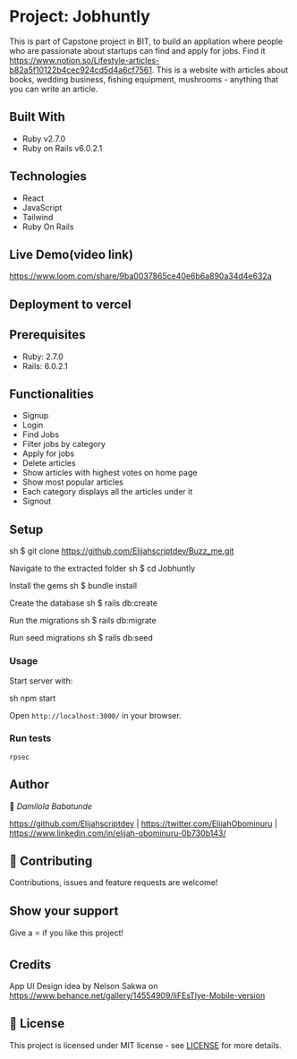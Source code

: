 # Project: Jobhuntly

This is part of Capstone project in BIT, to build an appliation where people who are passionate about startups can find and apply for jobs.  Find it https://www.notion.so/Lifestyle-articles-b82a5f10122b4cec924cd5d4a6cf7561.
This is a website with articles about books, wedding business, fishing equipment, mushrooms - anything that you can write an article.

## Built With

- Ruby v2.7.0
- Ruby on Rails v6.0.2.1

## Technologies
- React
- JavaScript
- Tailwind
- Ruby On Rails



## Live Demo(video link)
https://www.loom.com/share/9ba0037865ce40e6b6a890a34d4e632a

## Deployment to vercel


## Prerequisites

- Ruby: 2.7.0
- Rails: 6.0.2.1

## Functionalities 
- Signup
- Login
- Find Jobs
- Filter jobs by category
- Apply for jobs
- Delete articles
- Show articles with highest votes on home page
- Show most popular articles
- Each category displays all the articles under it
- Signout

## Setup

sh
$ git clone https://github.com/Elijahscriptdev/Buzz_me.git


Navigate to the extracted folder
sh
$ cd Jobhuntly


Install the gems
sh
$ bundle install


Create the database
sh
$ rails db:create


Run the migrations
sh
$ rails db:migrate

Run seed migrations
sh
$ rails db:seed



### Usage

Start server with:

sh
    npm start


Open `http://localhost:3000/` in your browser.

### Run tests


    rpsec



## Author

👤 *Damilola Babatunde*

https://github.com/Elijahscriptdev | https://twitter.com/ElijahObominuru | https://www.linkedin.com/in/elijah-obominuru-0b730b143/


## 🤝 Contributing

Contributions, issues and feature requests are welcome!

## Show your support

Give a ⭐️ if you like this project!

## Credits
App UI Design idea by Nelson Sakwa on https://www.behance.net/gallery/14554909/liFEsTlye-Mobile-version

## 📝 License

This project is licensed under MIT license - see [LICENSE](/LICENSE) for more details.

